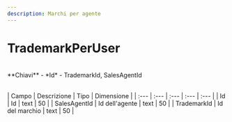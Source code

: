 ```yaml
---
description: Marchi per agente
---
```

# TrademarkPerUser

<br>
**Chiavi**
- *Id*
- TrademarkId, SalesAgentId
<br><br>

| Campo | Descrizione | Tipo | Dimensione | 
| :--- | :--- | :--- | :--- | :--- |
| Id | Id | text | 50 |
| SalesAgentId | Id dell'agente | text | 50 |
| TrademarkId | Id del marchio | text | 50 |



